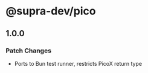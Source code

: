 # @supra-dev/pico

## 1.0.0

### Patch Changes

- Ports to Bun test runner, restricts PicoX return type
